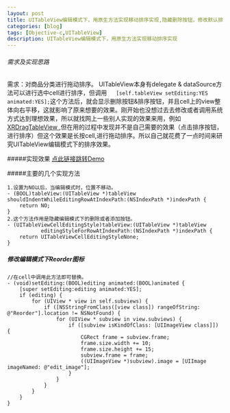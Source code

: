 ```yaml
---
layout: post
title: UITableView编辑模式下，用原生方法实现移动排序实现,隐藏删除按钮，修改默认排序图片
categories: [blog]
tags: [Objective-c,UITableView]
description: UITableView编辑模式下，用原生方法实现移动排序实现
---
```


###### 需求及实现思路
 需求：对商品分类进行拖动排序。
 UITableView本身有delegate & dataSource方法可以进行选中cell进行排序，但调用`   [self.tableView setEditing:YES
                          animated:YES];`这个方法后，就会显示删除按钮&排序按钮，并且cell上的view整体向右平移，这就影响了原来想要的效果。刚开始也没想过去去修改或者调用系统方式达到理想效果，所以就找网上一些别人实现的效果来用，例如 [XRDragTableView
](https://github.com/codingZero/XRDragTableView),但在用的过程中发现并不是自己需要的效果（点击排序按钮，进行排序）但这个效果是长按cell,进行拖动排序。所以自己就花费了一点时间来研究UITableView编辑模式下的排序效果。

#####实现效果
[点此链接跳转Demo](https://github.com/zfx5130/TableViewEditDemo)

#####主要的几个实现方法

```
1.设置为NO以后，当编辑模式时，位置不移动。
- (BOOL)tableView:(UITableView *)tableView shouldIndentWhileEditingRowAtIndexPath:(NSIndexPath *)indexPath {
    return NO;
}
2.这个方法作用是隐藏编辑模式下的删除或者添加按钮。
- (UITableViewCellEditingStyle)tableView:(UITableView *)tableView
           editingStyleForRowAtIndexPath:(NSIndexPath *)indexPath {
    return UITableViewCellEditingStyleNone;
}

```

##### 修改编辑模式下Reorder图标

```
//在cell中调用此方法即可替换。
- (void)setEditing:(BOOL)editing animated:(BOOL)animated {
    [super setEditing:editing animated:YES];
    if (editing) {
        for (UIView * view in self.subviews) {
            if ([NSStringFromClass([view class]) rangeOfString: @"Reorder"].location != NSNotFound) {
                for (UIView * subview in view.subviews) {
                    if ([subview isKindOfClass: [UIImageView class]]) {
                        CGRect frame = subview.frame;
                        frame.size.width += 10;
                        frame.size.height += 15;
                        subview.frame = frame;
                        ((UIImageView *)subview).image = [UIImage imageNamed: @"edit_image"];
                    }
                }
            }
        }
    }
}

```

                          


